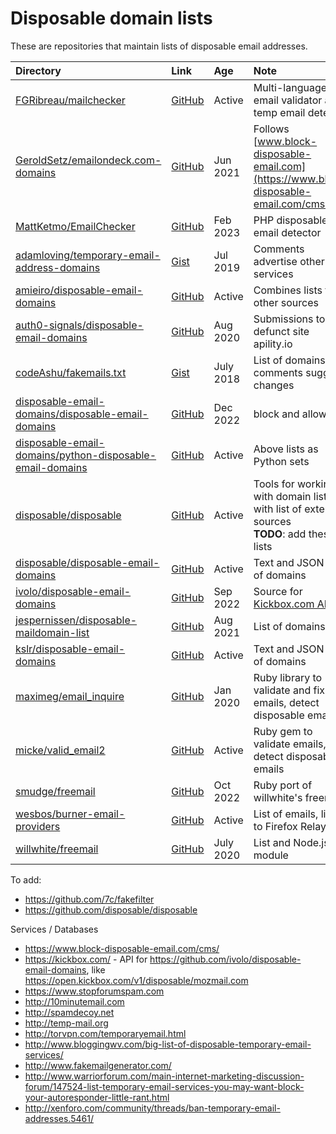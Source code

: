 # Disposable domain lists

These are repositories that maintain lists of disposable email addresses.

|Directory|Link|Age|Note|
|:--------|:---|:--|:--|
|[FGRibreau/mailchecker](./FGRibreau/mailchecker)|[GitHub](https://github.com/fgribreau/mailchecker)|Active|Multi-language email validator and temp email detector|
|[GeroldSetz/emailondeck.com-domains](./GeroldSetz/emailondeck.com-domains)|[GitHub](https://github.com/GeroldSetz/emailondeck.com-domains)|Jun 2021|Follows [www.block-disposable-email.com](https://www.block-disposable-email.com/cms/)|
|[MattKetmo/EmailChecker](./MattKetmo/EmailChecker)|[GitHub](https://github.com/MattKetmo/EmailChecker)|Feb 2023|PHP disposable email detector|
|[adamloving/temporary-email-address-domains](./adamloving/temporary-email-address-domains)|[Gist](https://gist.github.com/adamloving/4401361)|Jul 2019|Comments advertise other services|
|[amieiro/disposable-email-domains](./amieiro/disposable-email-domains)|[GitHub](https://github.com/amieiro/disposable-email-domains)|Active|Combines lists from other sources|
|[auth0-signals/disposable-email-domains](./auth0-signals/disposable-email-domains)|[GitHub](https://github.com/auth0-signals/disposable-email-domains)|Aug 2020|Submissions to defunct site apility.io|
|[codeAshu/fakemails.txt](./codeAshu/fakemails.txt)|[Gist](https://gist.github.com/codeAshu/ebade8f300809a4079220f771265b0c4)|July 2018|List of domains, comments suggest changes|
|[disposable-email-domains/disposable-email-domains](./disposable-email-domains/disposable-email-domains)|[GitHub](https://github.com/disposable-email-domains/disposable-email-domains)|Dec 2022|block and allow list|
|[disposable-email-domains/python-disposable-email-domains](./disposable-email-domains/python-disposable-email-domains)|[GitHub](https://github.com/disposable-email-domains/python-disposable-email-domains)|Active|Above lists as Python sets|
|[disposable/disposable](./disposable/disposable)|[GitHub](https://github.com/disposable/disposable)|Active|Tools for working with domain lists, with list of external sources <br> **TODO**: add these lists|
|[disposable/disposable-email-domains](./disposable/disposable-email-domains)|[GitHub](https://github.com/disposable/disposable-email-domains)|Active|Text and JSON lists of domains|
|[ivolo/disposable-email-domains](./ivolo/disposable-email-domains)|[GitHub](https://github.com/ivolo/disposable-email-domains)|Sep 2022|Source for [Kickbox.com API](https://open.kickbox.com/v1/disposable/mailinator.com)|
|[jespernissen/disposable-maildomain-list](./jespernissen/disposable-maildomain-list)|[GitHub](https://github.com/jespernissen/disposable-maildomain-list)|Aug 2021|List of domains|
|[kslr/disposable-email-domains](./kslr/disposable-email-domains)|[GitHub](https://github.com/kslr/disposable-email-domains)|Active|Text and JSON lists of domains|
|[maximeg/email_inquire](./maximeg/email_inquire)|[GitHub](https://github.com/maximeg/email_inquire)|Jan 2020|Ruby library to validate and fix emails, detect disposable emails|
|[micke/valid_email2](./micke/valid_email2)|[GitHub](https://github.com/micke/valid_email2)|Active|Ruby gem to validate emails, detect disposable emails|
|[smudge/freemail](./smudge/freemail)|[GitHub](https://github.com/smudge/freemail)|Oct 2022|Ruby port of willwhite's freemail|
|[wesbos/burner-email-providers](./wesbos/burner-email-providers)|[GitHub](https://github.com/wesbos/burner-email-providers)|Active|List of emails, links to Firefox Relay|
|[willwhite/freemail](./willwhite/freemail)|[GitHub](https://github.com/willwhite/freemail)|July 2020|List and Node.js module|

To add:
* <https://github.com/7c/fakefilter>
* <https://github.com/disposable/disposable>

Services / Databases

* <https://www.block-disposable-email.com/cms/>
* <https://kickbox.com/> - API for <https://github.com/ivolo/disposable-email-domains>, like <https://open.kickbox.com/v1/disposable/mozmail.com>
* <https://www.stopforumspam.com>
* <http://10minutemail.com>
* <http://spamdecoy.net>
* <http://temp-mail.org>
* <http://torvpn.com/temporaryemail.html>
* <http://www.bloggingwv.com/big-list-of-disposable-temporary-email-services/>
* <http://www.fakemailgenerator.com/>
* <http://www.warriorforum.com/main-internet-marketing-discussion-forum/147524-list-temporary-email-services-you-may-want-block-your-autoresponder-little-rant.html>
* <http://xenforo.com/community/threads/ban-temporary-email-addresses.5461/>
